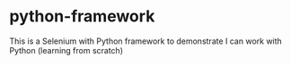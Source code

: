 # python-framework
This is a Selenium with Python framework to demonstrate I can work with Python (learning from scratch)
